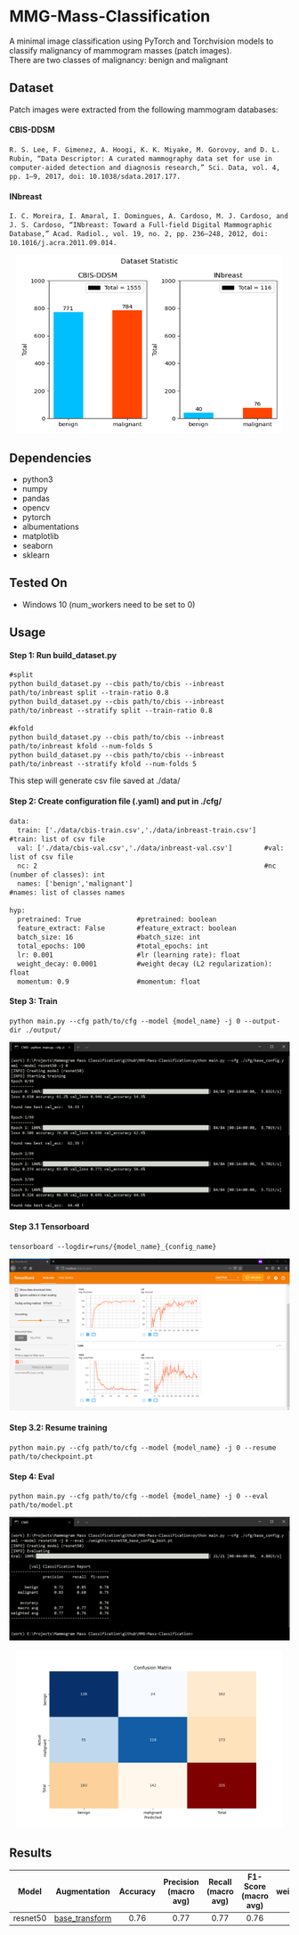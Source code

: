 # MMG-Mass-Classification
A minimal image classification using PyTorch and Torchvision models to classify malignancy of mammogram masses (patch images). <br/>
There are two classes of malignancy: benign and malignant

## Dataset
Patch images were extracted from the following mammogram databases:
#### CBIS-DDSM
```
R. S. Lee, F. Gimenez, A. Hoogi, K. K. Miyake, M. Gorovoy, and D. L. Rubin, “Data Descriptor: A curated mammography data set for use in computer-aided detection and diagnosis research,” Sci. Data, vol. 4, pp. 1–9, 2017, doi: 10.1038/sdata.2017.177.
```
#### INbreast
```
I. C. Moreira, I. Amaral, I. Domingues, A. Cardoso, M. J. Cardoso, and J. S. Cardoso, “INbreast: Toward a Full-field Digital Mammographic Database,” Acad. Radiol., vol. 19, no. 2, pp. 236–248, 2012, doi: 10.1016/j.acra.2011.09.014.
```

<p align="center">
  <img width="480" height="320" src="assets/stats.png">
</p>


## Dependencies
- python3
- numpy
- pandas
- opencv
- pytorch
- albumentations
- matplotlib
- seaborn
- sklearn

## Tested On
- Windows 10 (num_workers need to be set to 0)

## Usage
#### Step 1: Run build_dataset.py
```
#split
python build_dataset.py --cbis path/to/cbis --inbreast path/to/inbreast split --train-ratio 0.8
python build_dataset.py --cbis path/to/cbis --inbreast path/to/inbreast --stratify split --train-ratio 0.8

#kfold
python build_dataset.py --cbis path/to/cbis --inbreast path/to/inbreast kfold --num-folds 5
python build_dataset.py --cbis path/to/cbis --inbreast path/to/inbreast --stratify kfold --num-folds 5
```
This step will generate csv file saved at ./data/

#### Step 2: Create configuration file (.yaml) and put in ./cfg/
```
data:
  train: ['./data/cbis-train.csv','./data/inbreast-train.csv']  #train: list of csv file
  val: ['./data/cbis-val.csv','./data/inbreast-val.csv']        #val: list of csv file
  nc: 2                                                         #nc (number of classes): int
  names: ['benign','malignant']                                 #names: list of classes names

hyp:
  pretrained: True              #pretrained: boolean              
  feature_extract: False        #feature_extract: boolean
  batch_size: 16                #batch_size: int
  total_epochs: 100             #total_epochs: int
  lr: 0.001                     #lr (learning rate): float
  weight_decay: 0.0001          #weight decay (L2 regularization): float
  momentum: 0.9                 #momentum: float
```

#### Step 3: Train
```
python main.py --cfg path/to/cfg --model {model_name} -j 0 --output-dir ./output/
```
![training](assets/training.png)

#### Step 3.1 Tensorboard
```
tensorboard --logdir=runs/{model_name}_{config_name}
```
![tensorboard](assets/tensorboard.png)

#### Step 3.2: Resume training
```
python main.py --cfg path/to/cfg --model {model_name} -j 0 --resume path/to/checkpoint.pt
```

#### Step 4: Eval
```
python main.py --cfg path/to/cfg --model {model_name} -j 0 --eval path/to/model.pt
```
![eval](assets/eval.png)
<p align="center">
  <img width="480" height="320" src="assets/confusion-matrix.png">
</p>

## Results
| Model | Augmentation | Accuracy | Precision (macro avg) | Recall (macro avg) | F1-Score (macro avg) | weights | config |
| :---: | :----------: | :------: | :-------------------: | :----------------: | :------------------: | :-----: | :----: |
| resnet50 | [base_transform](cfg/base_transform.py) | 0.76 | 0.77 | 0.77 | 0.76 | - | [cfg](cfg/base_config.yaml) | 